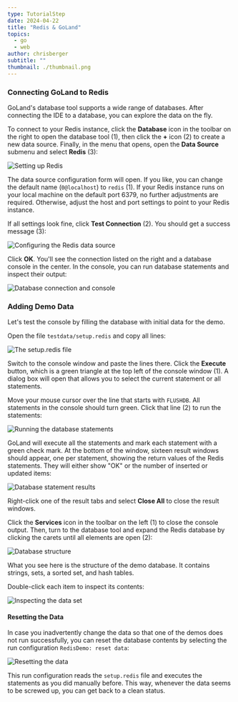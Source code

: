 ```yaml
---
type: TutorialStep
date: 2024-04-22
title: "Redis & GoLand"
topics:
  - go
  - web
author: chrisberger
subtitle: ""
thumbnail: ./thumbnail.png
---
```


### Connecting GoLand to Redis

GoLand's database tool supports a wide range of databases. After connecting the IDE to a database, you can explore the data on the fly.

To connect to your Redis instance, click the **Database** icon in the toolbar on the right to open the database tool (1), then click the **+** icon (2) to create a new data source. Finally, in the menu that opens, open the **Data Source** submenu and select **Redis** (3):

![Setting up Redis](https://i.imgur.com/DZK5zpY.png)

The data source configuration form will open. If you like, you can change the default name (`0@localhost`) to `redis` (1). If your Redis instance runs on your local machine on the default port 6379, no further adjustments are required. Otherwise, adjust the host and port settings to point to your Redis instance.

If all settings look fine, click **Test Connection** (2). You should get a success message (3):

![Configuring the Redis data source](https://i.imgur.com/VkgefnE.png)

Click **OK**. You'll see the connection listed on the right and a database console in the center. In the console, you can run database statements and inspect their output:

![Database connection and console](https://i.imgur.com/ztSy3YV.png)

### Adding Demo Data

Let's test the console by filling the database with initial data for the demo.

Open the file `testdata/setup.redis` and copy all lines:

![The setup.redis file](https://i.imgur.com/Ca3O03R.png)

Switch to the console window and paste the lines there. Click the **Execute** button, which is a green triangle at the top left of the console window (1). A dialog box will open that allows you to select the current statement or all statements.

Move your mouse cursor over the line that starts with `FLUSHDB`. All statements in the console should turn green. Click that line (2) to run the statements:

![Running the database statements](https://i.imgur.com/psRnaRw.png)

GoLand will execute all the statements and mark each statement with a green check mark. At the bottom of the window, sixteen result windows should appear, one per statement, showing the return values of the Redis statements. They will either show "OK" or the number of inserted or updated items:

![Database statement results](https://i.imgur.com/NHMymlk.png)

Right-click one of the result tabs and select **Close All** to close the result windows.

Click the **Services** icon in the toolbar on the left (1) to close the console output. Then, turn to the database tool and expand the Redis database by clicking the carets until all elements are open (2):

![Database structure](https://i.imgur.com/OqCE7BJ.png)

What you see here is the structure of the demo database. It contains strings, sets, a sorted set, and hash tables.

Double-click each item to inspect its contents:

![Inspecting the data set](https://i.imgur.com/4DaMwi4.png)

#### Resetting the Data

In case you inadvertently change the data so that one of the demos does not run successfully, you can reset the database contents by selecting the run configuration `RedisDemo: reset data`:

![Resetting the data](https://i.imgur.com/33wptOD.png)

This run configuration reads the `setup.redis` file and executes the statements as you did manually before. This way, whenever the data seems to be screwed up, you can get back to a clean status.
